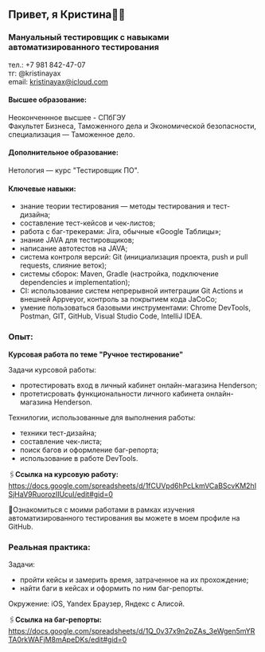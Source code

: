 ## Привет, я Кристина👋🏽

### Мануальный тестировщик с навыками автоматизированного тестирования

тел.: +7 981 842-47-07   
тг: @kristinayax   
email: kristinayax@icloud.com

#### Высшее образование:
Неоконченнное высшее - СПбГЭУ   
Факультет Бизнеса, Таможенного дела и Экономической безопасности, специализация — Таможенное дело.

#### Дополнительное образование:
Нетология — курс "Тестировщик ПО".

#### Ключевые навыки:
* знание теории тестирования — методы тестирования и тест-дизайна;
* составление тест-кейсов и чек-листов;
* работа с баг-трекерами: Jira, обычные «Google Таблицы»;
* знание JAVA для тестировщиков;
* написание автотестов на JAVA;
* система контроля версий: Git (инициализация проекта, push и pull requests, слияние веток);
* системы сборок: Maven, Gradle (настройка, подключение dependencies и implementation);
* CI: использование систем непрерывной интеграции Git Actions и внешней Appveyor, контроль за покрытием кода JaCoCo;
* умение пользоваться базовыми инструментами: Chrome DevTools, Postman, GIT, GitHub, Visual Studio Code, IntelliJ IDEA.

### Опыт:
**Курсовая работа по теме "Ручное тестирование"**   

Задачи курсовой работы: 
* протестировать вход в личный кабинет онлайн-магазина Henderson;
* протетисровать функциональности личного кабинета онлайн-магазина Henderson.   

Технилогии, использованные для выполнения работы:
* техники тест-дизайна;
* составление чек-листа;
* поиск багов и оформление баг-репорта;
* использование в работе DevTools.

🖇️**Ссылка на курсовую работу:** 
https://docs.google.com/spreadsheets/d/1fCUVpd6hPcLkmVCaBScvKM2hISjHaV9RuorozIIUcuI/edit#gid=0

📌Ознакомиться с моими работами в рамках изучения автоматизированного тестирования вы можете в моем профиле на GitHub.

### Реальная практика:
Задачи:
* пройти кейсы и замерить время, затраченное на их прохождение;
* найти баги в кейсах и оформить по ним баг-репорты. 

Окружение: iOS, Yandex Браузер, Яндекс с Алисой.

🖇️**Ссылка на баг-репорты:**   
https://docs.google.com/spreadsheets/d/1Q_0v37x9n2pZAs_3eWgen5mYRTA0rkWAFjM8mApeDKs/edit#gid=0






